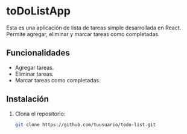 # toDoListApp

Esta es una aplicación de lista de tareas simple desarrollada en React. Permite agregar, eliminar y marcar tareas como completadas.

## Funcionalidades
- Agregar tareas.
- Eliminar tareas.
- Marcar tareas como completadas.

## Instalación
1. Clona el repositorio:
   ```bash
   git clone https://github.com/tuusuario/todo-list.git

